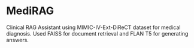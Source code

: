 # MediRAG
Clinical RAG Assistant using MIMIC-IV-Ext-DiReCT dataset for medical diagnosis. Used FAISS for document retrieval and FLAN T5 for generating answers.
